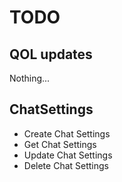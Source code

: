 # TODO

## QOL updates

Nothing...

## ChatSettings

- Create Chat Settings
- Get Chat Settings
- Update Chat Settings
- Delete Chat Settings